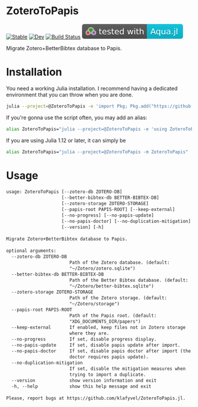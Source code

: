 # ZoteroToPapis

[![Stable](https://img.shields.io/badge/docs-stable-blue.svg)](https://klafyvel.github.io/ZoteroToPapis.jl/stable/)
[![Dev](https://img.shields.io/badge/docs-dev-blue.svg)](https://klafyvel.github.io/ZoteroToPapis.jl/dev/)
[![Build Status](https://github.com/klafyvel/ZoteroToPapis.jl/actions/workflows/CI.yml/badge.svg?branch=main)](https://github.com/klafyvel/ZoteroToPapis.jl/actions/workflows/CI.yml?query=branch%3Amain)
[![Aqua](https://raw.githubusercontent.com/JuliaTesting/Aqua.jl/master/badge.svg)](https://github.com/JuliaTesting/Aqua.jl)

Migrate Zotero+BetterBibtex database to Papis.

# Installation

You need a working Julia installation. I recommend having a dedicated environment that you can throw when you are done.

```bash
julia --project=@ZoteroToPapis -e 'import Pkg; Pkg.add("https://github.com/Klafyvel/ZoteroToPapis.jl")'
```

If you're gonna use the script often, you may add an alias:
```bash
alias ZoteroToPapis="julia --project=@ZoteroToPapis -e 'using ZoteroToPapis; exit(ZoteroToPapis.main(ARGS))' --"
```
If you are using Julia 1.12 or later, it can simply be
```bash
alias ZoteroToPapis="julia --project=@ZoteroToPapis -m ZoteroToPapis"
```

# Usage

```
usage: ZoteroToPapis [--zotero-db ZOTERO-DB]
                     [--better-bibtex-db BETTER-BIBTEX-DB]
                     [--zotero-storage ZOTERO-STORAGE]
                     [--papis-root PAPIS-ROOT] [--keep-external]
                     [--no-progress] [--no-papis-update]
                     [--no-papis-doctor] [--no-duplication-mitigation]
                     [--version] [-h]

Migrate Zotero+BetterBibtex database to Papis.

optional arguments:
  --zotero-db ZOTERO-DB
                        Path of the Zotero database. (default:
                        "~/Zotero/zotero.sqlite")
  --better-bibtex-db BETTER-BIBTEX-DB
                        Path of the Better Bibtex database. (default:
                        "~/Zotero/better-bibtex.sqlite")
  --zotero-storage ZOTERO-STORAGE
                        Path of the Zotero storage. (default:
                        "~/Zotero/storage")
  --papis-root PAPIS-ROOT
                        Path of the Papis root. (default:
                        "XDG_DOCUMENTS_DIR/papers")
  --keep-external       If enabled, keep files not in Zotero storage
                        where they are.
  --no-progress         If set, disable progress display.
  --no-papis-update     If set, disable papis update after import.
  --no-papis-doctor     If set, disable papis doctor after import (the
                        doctor requires papis update).
  --no-duplication-mitigation
                        If set, disable the mitigation measures when
                        trying to import a duplicate.
  --version             show version information and exit
  -h, --help            show this help message and exit

Please, report bugs at https://github.com/klafyvel/ZoteroToPapis.jl.
```
